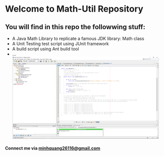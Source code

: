 # Welcome to Math-Util Repository
## You will find in this repo the followwing stuff:
* A Java Math Library to replicate a famous JDK library: Math class
* A Unit Testing test script using JUnit framework
* A build script using Ant build tool
* ...
![Test process - with JUnit](https://github.com/quangdlm/math-util-se1615-ant/blob/main/screenshot/Test-screen-DDT.png)

#### Connect me via minhquang26116@gmail.com